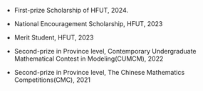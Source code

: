 - First-prize Scholarship of HFUT, 2024.

- National Encouragement Scholarship, HFUT, 2023

- Merit Student, HFUT, 2023

- Second-prize in Province level, Contemporary Undergraduate Mathematical Contest in Modeling(CUMCM), 2022

- Second-prize in Province level, The Chinese Mathematics Competitions(CMC), 2021 
